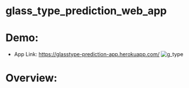 # glass_type_prediction_web_app

# Demo:
- App Link: https://glasstype-prediction-app.herokuapp.com/
![g_type](https://user-images.githubusercontent.com/80488887/132862128-9fcbf24e-73a2-4a54-8658-2b837fcd4446.JPG)

# Overview:
